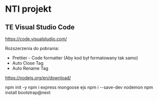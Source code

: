 # NTI projekt

## TE Visual Studio Code

https://code.visualstudio.com/

Rozszerzenia do pobrania:

- Prettier - Code formatter (Aby kod był formatowany tak samo)
- Auto Close Tag
- Auto Rename Tag



https://nodejs.org/en/download/

npm init -y
npm i express mongoose ejs
npm i --save-dev nodemon
npm install bootstrap@next
